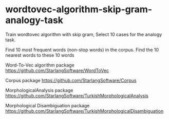 # wordtovec-algorithm-skip-gram-analogy-task
Train wordtovec algorithm with skip gram, Select 10 cases for the analogy task. 

Find 10 most frequent words (non-stop words) in the corpus. Find the 10 nearest words to these 10 words

Word-To-Vec algorithm package https://github.com/StarlangSoftware/WordToVec

Corpus package https://github.com/StarlangSoftware/Corpus

MorphologicalAnalysis package https://github.com/StarlangSoftware/TurkishMorphologicalAnalysis

Morphological Disambiguation package https://github.com/StarlangSoftware/TurkishMorphologicalDisambiguation
